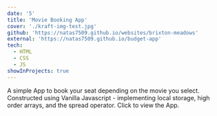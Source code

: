 ```yaml
---
date: '5'
title: 'Movie Booking App'
cover: './kraft-img-test.jpg'
github: 'https://natas7509.github.io/websites/brixton-meadows'
external: 'https://natas7509.github.io/budget-app'
tech:
  - HTML
  - CSS
  - JS
showInProjects: true
---
```


A simple App to book your seat depending on the movie you select. Constructed using Vanilla Javascript - implementing local storage, high order arrays, and the spread operator. Click to view the App.
